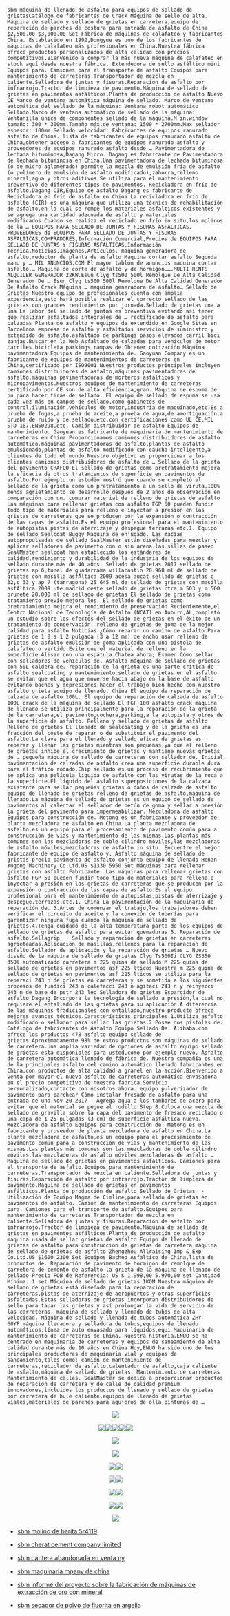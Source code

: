 
```
sbm máquina de llenado de asfalto para equipos de sellado de grietasCatálogo de fabricantes de Crack Máquina de sello de alta. Máquina de sellado y sellado de grietas en carretera,equipo de reparación de parches de costura para entrada de asfalto de China $2,500.00 $3,000.00 Set Fábrica de máquinas de calafateo y fabricantes China. Establecido en 1992,Dongyue es uno de los fabricantes de máquinas de calafateo más profesionales en China.Nuestra fábrica ofrece productos personalizados de alta calidad con precios competitivos.Bienvenido a comprar la más nueva máquina de calafateo en stock aquí desde nuestra fábrica. Extendedora de sello asfáltico mini Equipos para. Camiones para el transporte de asfalto.Equipos para mantenimiento de carreteras.Transportador de mezcla en caliente.Selladora de juntas y fisuras.Reparación de asfalto por infrarrojo.Tractor de limpieza de pavimento.Máquina de sellado de grietas en pavimentos asfálticos.Planta de producción de asfalto Nuevo CE Marco de ventana automática máquina de sellado. Marco de ventana automática del sellado de la máquina: Ventana robot automático Sellado.Marco de ventana automático de sellado de la máquina: Ventanilla única de componentes sellado de la máquina.M in.window tamaño: 300 * 300mm.Tamaño máx.de ventana: 1500 * 2700mm.Max sellador espesor: 100mm.Sellado velocidad: Fabricantes de equipos ranurado asfalto de China. lista de fabricantes de equipos ranurado asfalto de China,obtener acceso a fabricantes de equipos ranurado asfalto y proveedores de equipos ranurado asfalto desde … Pavimentadora de lechada bituminosa,Dagang Micro. Dagang es fabricante de Pavimentadora de lechada bituminosa en China.Una pavimentadora de lechada bituminosa (o de micro aglomerado) permite la mezcla de emulsión fría de asfalto (o polímero de emulsión de asfalto modificado),zahorra,relleno mineral,agua y otros aditivos.Se utiliza para el mantenimiento preventivo de diferentes tipos de pavimentos. Recicladora en frío de asfalto,Dagang CIR,Equipo de asfalto Dagang es fabricante de Recicladora en frío de asfalto en China.La recicladora en frío de asfalto (CIR) es una máquina que utiliza una técnica de rehabilitación de asfalto,en la cual se rompe los materiales asfálticos existentes y se agrega una cantidad adecuada de asfalto y materiales modificados.Cuando se realiza el reciclado en frío in situ,los molinos de la … EQUIPOS PARA SELLADO DE JUNTAS Y FISURAS ASFALTICAS. PROVEEDORES de EQUIPOS PARA SELLADO DE JUNTAS Y FISURAS ASFALTICAS,COMPRADORES,Información Comercial,Precios de EQUIPOS PARA SELLADO DE JUNTAS Y FISURAS ASFALTICAS,Información Técnica,Noticias,Imágenes,Artículos. maquina generadora de asfalto,reductor de planta de asfalto Maquina cortar asfalto Segunda mano y … MIL ANUNCIOS.COM El mayor tablón de anuncios maquina cortar asfalto.… Maquina de corte de asfalto y de hormigón.….MULTI RENTS ALQUILER GENERADOR 22KW.Esun Clyg ts500 500l Remolque De Alta Calidad Generador De … Esun Clyg ts500 500l Remolque De Alta Calidad Generador De Asfalto Crack Máquina … maquina generadora de asfalto… Sellado de Grietas Nuestro equipo de profesionales cuenta con amplia experiencia,esto hará posible realizar el correcto sellado de las grietas con grandes rendimientos por jornada.Sellado de grietas una a una La labor del sellado de juntas es preventiva evitando así tener que realizar asfaltados integrales de … rectificado de asfalto para calzadas Planta de asfalto y equipos de extendido en Google Sites.en Barcelona empresa de asfalto y asfaltados servicios de suministro y extendido de asfalto.asfaltado de parkings pasos elevados carril bici zanjas.Buscar en la Web Asfaltado de calzadas para vehiculos de motor carriles bicicleta parkings rampas de.Obtener cotización Máquina pavimentadora Equipos de mantenimiento de. Gaoyuan Company es un fabricante de equipos de mantenimientos de carreteras en China,certificado por ISO9001.Nuestros productos principales incluyen camiones distribuidores de asfalto,máquinas pavimentadoras de asfalto,máquinas pavimentadoras de morteros asfálticos y micropavimentos.Nuestros equipos de mantenimiento de carreteras certificado por CE son de alta eficiencia,gran. Máquina de espuma de pu para hacer tiras de sellado. El equipo de sellado de espuma se usa cada vez más en campos de sellado,como gabinetes de control,iluminación,vehículos de motor,industria de maquinado,etc.Es a prueba de fugas,a prueba de aceite,a prueba de agua,de amortiguación,a prueba de ruido y de sellado,etc.con certificaciones como UL CE,MIL STD 167,EN50298,etc. Camión distribuidor de asfalto Equipos de mantenimiento. Gaoyuan es fabricante de maquinaria de mantenimiento de carreteras en China.Proporcionamos camiones distribuidores de asfalto automático,máquinas pavimentadoras de asfalto,plantas de asfalto emulsionado,plantas de asfalto modificado con caucho inteligente,a clientes de todo el mundo.Nuestro objetivo es proporcionar a los clientes camiones distribuidores de asfalto de … Sellado de la grieta del pavimento CRAFCO El sellado de grietas como pretratamiento mejora la eficacia de otros tratamientos de superficie en pavimentos de asfalto.Por ejemplo,un estudio mostró que cuando se completó el sellado de la grieta como un pretratamiento a un sello de viruta,100% menos agrietamiento se desarrolló después de 2 años de observación en comparación con un. comprar material de relleno de grietas de asfalto Las máquinas para rellenar grietas con asfalto FGP 50 pueden fundir todo tipo de materiales para relleno e inyectar a presión en las grietas de carreteras que se producen por la expansión o contracción de las capas de asfalto.Es el equipo profesional para el mantenimiento de autopistas pistas de aterrizaje y despegue terrazas etc.1. Equipo de sellado Sealcoat Buggy Máquina de enjugado. Las macías autopropulsadas de sellado SealMaster están diseñadas para mezclar y aplicar selladores de pavimento con o sin arena.las sillas de paseo SealMaster sealcoat han establecido los estándares de calidad,rendimiento y durabilidad de la industria de los equipos de sellado durante más de 40 años. Sellado de grietas 2017 sellado de grietas ap 6,tunel de guadarrama villacastin 20.968 ml de sellado de grietas con masilla asfÁltica 2009 acesa aucat sellado de grietas c 32,c 33 y ap 7 (tarragona) 25.645 ml de sellado de grietas con masilla asfÁltica 2009 ute madrid oeste sellado de grietas ctra.m 503 y m 500 brunete 20.000 ml de sellado de grietas El sellado de grietas como tratamiento previo mejora los. El sellado de grietas como pretratamiento mejora el rendimiento de preservación.Recientemente,el Centro Nacional de Tecnología de Asfalto (NCAT) en Auburn,AL,completó un estudio sobre los efectos del sellado de grietas en el éxito de un tratamiento de conservación. relleno de grietas de goma de la mejor calidad para asfalto Noticias ¿Cómo reparar un camino de asfalto.Para grietas de 1 8 a 1 2 pulgada (3 a 12 mm) de ancho usar relleno de grietas de asfalto emulsión de goma aplicada con una pistola de calafateo o vertido.Evite que el material de relleno en la superficie.Alisar con una espátula.Chatea ahora; Examen Cómo sellar con selladores de vehículos de. Asfalto máquina de sellado de grietas con 50L caldera de. reparación de la grieta es una parte crítica de asfalto sealcoating y mantenimiento.sellado de grietas en el asfalto se evitan que el agua que moverse hacia abajo en la base de asfalto evitando baches y depresiones.hacer el trabajo bien hecho con nuestro asfalto grieta equipo de llenado. China El equipo de reparación de calzada de asfalto 100L. El equipo de reparación de calzada de asfalto 100L crack de la máquina de sellado El FGF 100 asfalto crack máquina de llenado se utiliza principalmente para la reparación de la grieta de la carretera,el pavimento,cochera,parking,a la autopista y otros de la superficie de asfalto. Relleno y sellado de grietas de asfalto Relleno de grietas El llenado de sealcoating y de la grieta es una fracción del coste de reparar o de substituir el pavimento del asfalto.La clave para el llenado y sellado eficaz de grietas es reparar y llenar las grietas mientras son pequeñas,ya que el relleno de grietas inhibe el crecimiento de grietas y mantiene nuevas grietas de … pequeña máquina de sellado de carreteras con sellador de. Inicial pavimentación de calzadas de asfalto crea una superficie durable dura para el tráfico rodado.Chip sellado es un proceso de recubrimiento que se aplica una película líquida de asfalto con las virutas de la roca a la superficie.El líquido del asfalto superposiciones de la calzada existente para sellar pequeñas grietas o daños de calzada de asfalto equipo de llenado de grietas relleno de grietas de asfalto,máquina de llenado.La máquina de sellado de grietas es un equipo de sellado de pavimentos al calentar el sellador de betún de goma y sellar a presión la grieta del pavimento para impermeabilizar. Mezcladora de asfalto Equipos para construcción de. Metong es un fabricante y proveedor de planta mezcladora de asfalto en China.La planta mezcladora de asfalto,es un equipó para el procesamiento de pavimento común para a construcción de vías y mantenimiento de las mismas.Las plantas más comunes son las mezcladoras de doble cilindro móviles,las mezcladoras de asfalto móviles,mezcladoras de asfalto in situ. Encuentre el mejor fabricante de equipo de asfalto y. Asfalto máquina de sellado de grietas precio pavimento de asfalto conjunto equipo de llenado Henan Yugong Machinery Co.Ltd.US $1330 5950 Set Máquinas para rellenar grietas con asfalto Fabricante. Las máquinas para rellenar grietas con asfalto FGP 50 pueden fundir todo tipo de materiales para relleno,e inyectar a presión en las grietas de carreteras que se producen por la expansión o contracción de las capas de asfalto.Es el equipo profesional para el mantenimiento de autopistas,pistas de aterrizaje y despegue,terrazas,etc.1. China La pavimentación de la maquinaria de reparación de. 3.Antes de comenzar el trabajo,los trabajadores deben verificar el circuito de aceite y la conexión de tuberías para garantizar ninguna fuga cuando la máquina de sellado de grietas.4.Tenga cuidado de la alta temperatura parte de los equipos de sellado de grietas de asfalto para evitar quemaduras.5. Reparación de asfalto.Sellagrip  · Sellado y reparación de grietas en carreteras agrieteadas.Aplicación de masillas,rellenos para la reparación de asfalto.Sellador de aplicación y la reparación de grietas … Nuevo diseño de la máquina de sellado de grietas Clyg Ts500Ii CLYG ZS350 350l automatizado carretera m 225 quina de sellado.M 225 quina de sellado de grietas en pavimentos asf 225 lticos Nuestra m 225 quina de sellado de grietas en pavimentos asf 225 lticos se utiliza para la reparaci 243 n de grietas en carreteras y se sometida a los siguientes procesos de fundici 243 n calefacci 243 n agitaci 243 n y reinyecci 243 n de base de petr 243 leo Selladora de grietas Esparcidor de asfalto Dagang Incorpora la tecnología de sellado a presión,la cual no requiere el entallado de las grietas para su aplicación.A diferencia de las máquinas tradicionales con entallado,nuestro producto ofrece mejores avances técnicos.Características principales 1.Utiliza asfalto modificado o sellador para sellar las grietas.2.Posee dos pistolas de. Catálogo de fabricantes de Asfalto Equipo Sellado De. Alibaba.com ofrece los productos 478 asfalto equipo sellado de grietas.Aproximadamente 98% de estos productos son máquinas de sellado de carretera.Una amplia variedad de opciones de asfalto equipo sellado de grietas está disponibles para usted,como por ejemplo nuevo. Asfalto de carretera automática llenado de fábrica de. Nuestra compañía es una de la principales asfalto del camino automático llenado fabricantes en China,con productos de alta calidad a granel en la acción.Bienvenido a venta por mayor el nuevo asfalto de carreteras automática envasadora en el precio competitivo de nuestra fábrica.Servicio personalizado,contacte con nosotros ahora. equipo pulverizador de pavimento para parchear Cómo instalar fresado de asfalto para una entrada de una.Nov 20 2017 · Agrega agua a los tambores de acero para evitar que el material se pegue al rodillo.Step 8.Coloca una mezcla de sellado de gravilla sobre la capa del pavimento de fresado reciclado o una capa de 1 25 pulgadas (3 cm) de superficie asfáltica nueva. Mezcladora de asfalto Equipos para construcción de. Metong es un fabricante y proveedor de planta mezcladora de asfalto en China.La planta mezcladora de asfalto,es un equipó para el procesamiento de pavimento común para a construcción de vías y mantenimiento de las mismas.Las plantas más comunes son las mezcladoras de doble cilindro móviles,las mezcladoras de asfalto móviles,mezcladoras de asfalto … Máquina de sellado de grietas en pavimentos asfálticos. Camiones para el transporte de asfalto.Equipos para mantenimiento de carreteras.Transportador de mezcla en caliente.Selladora de juntas y fisuras.Reparación de asfalto por infrarrojo.Tractor de limpieza de pavimento.Máquina de sellado de grietas en pavimentos asfálticos.Planta de producción de asfalto Sellado de Grietas  · Utilización de Equipo Magma de Cimline,para sellado de grietas en pavimentos de asfalto. Camión de mantenimiento de carreteras Equipos para. Camiones para el transporte de asfalto.Equipos para mantenimiento de carreteras.Transportador de mezcla en caliente.Selladora de juntas y fisuras.Reparación de asfalto por infrarrojo.Tractor de limpieza de pavimento.Máquina de sellado de grietas en pavimentos asfálticos.Planta de producción de asfalto maquina usada de sellar grietas de asfalto Equipo de llenado de grietas de asfalto para construcción de grietas de carretera máquina de sellado de grietas de asfalto Zhengzhou Allraising Imp & Exp Co.Ltd.US $1600 2300 Set Equipos Bacheo Asfaltico de China,lista de productos de. Reparación de pavimento de hormigón de remolque de carretera de cemento de asfalto la grieta de la máquina de llenado de sellado Precio FOB de Referencia: US $ 1.998,00 5.970,00 set Cantidad Mínima: 1 set Máquina de sellado de grietas IKOM Nuestra máquina de sellado de grietas está diseñada para la reparación de carreteras,pistas de aterrizaje de aeropuertos y otras superficies asfaltadas.Estas selladoras de grietas incorporan distribuidores de sello para tapar las grietas y así prolongar la vida de servicio de las carreteras. máquina de sellado y llenado de tubos de alta velocidad. Máquina de sellado y llenado de tubos automática ZHY 60YP.máquina llenadora y selladora de tubos,equipos de llenado automáticos,línea de auto envasado para líquidos,equi Maquinaria de mantenimiento de carreteras de China. Nuestra historia.ENUO se ha centrado en maquinaria de carreteras y equipos de saneamiento de alta calidad durante más de 10 años en China.Hoy,ENUO ha sido uno de los principales productores de maquinaria vial y equipos de saneamiento,tales como: camión de mantenimiento de carreteras,reciclador de asfalto,calentador de asfalto,caja caliente de asfalto,máquina de sellado de grietas. Mantenimiento de carreteras Mantenimiento de calles. SealMaster se dedica a proporcionar productos de reparación de carretera y de calle de calidad premium innovadores,incluidos los productos de llenado y sellado de grietas por carretera de hule caliente,equipos de llenado de grietas viales,materiales de parches para agujeros de olla,pinturas de … 
```

<div align="center">

<a href="https://es-crusher.shibang-china.com/github&k=sbm+m%C3%A1quina+de+llenado+de+asfalto+para+equipos+de+sellado+de+grietas"><img src="https://static.shibang-china.com/es/crusher/logo.jpg"></a>

<a href="https://es-crusher.shibang-china.com/github&k=sbm+m%C3%A1quina+de+llenado+de+asfalto+para+equipos+de+sellado+de+grietas"><img src="https://static.shibang-china.com/es/crusher/index.jpg"></a><a href="https://es-crusher.shibang-china.com/material.htmlgithub&k=sbm+m%C3%A1quina+de+llenado+de+asfalto+para+equipos+de+sellado+de+grietas"><img src="https://static.shibang-china.com/es/crusher/material.jpg"></a><a href="https://es-crusher.shibang-china.com/application.htmlgithub&k=sbm+m%C3%A1quina+de+llenado+de+asfalto+para+equipos+de+sellado+de+grietas"><img src="https://static.shibang-china.com/es/crusher/application.jpg"></a><a href="https://es-crusher.shibang-china.com/aboutus.htmlgithub&k=sbm+m%C3%A1quina+de+llenado+de+asfalto+para+equipos+de+sellado+de+grietas"><img src="https://static.shibang-china.com/es/crusher/aboutus.jpg"></a><a href="https://es-crusher.shibang-china.com/contact.htmlgithub&k=sbm+m%C3%A1quina+de+llenado+de+asfalto+para+equipos+de+sellado+de+grietas"><img src="https://static.shibang-china.com/es/crusher/contact.jpg"></a>

<a href="https://es-crusher.shibang-china.com/github&k=sbm+m%C3%A1quina+de+llenado+de+asfalto+para+equipos+de+sellado+de+grietas"><img src="https://static.shibang-china.com/es/crusher/banner.jpg"></a>

<a href="https://swt.shibang-china.com/github&k=sbm+m%C3%A1quina+de+llenado+de+asfalto+para+equipos+de+sellado+de+grietas"><img src="https://static.shibang-china.com/es/crusher/text.jpg"></a>

<a href="https://swt.shibang-china.com/github&k=sbm+m%C3%A1quina+de+llenado+de+asfalto+para+equipos+de+sellado+de+grietas"><img src="https://static.shibang-china.com/es/crusher/chat.jpg"></a><a href="https://es-crusher.shibang-china.com/contact.htmlgithub&k=sbm+m%C3%A1quina+de+llenado+de+asfalto+para+equipos+de+sellado+de+grietas"><img src="https://static.shibang-china.com/es/crusher/message.jpg"></a>

<a href="https://es-crusher.shibang-china.com/products/pe.htmlgithub&k=sbm+m%C3%A1quina+de+llenado+de+asfalto+para+equipos+de+sellado+de+grietas"><img src="https://static.shibang-china.com/es/crusher/pe.jpg"></a><a href="https://es-crusher.shibang-china.com/products/pf.htmlgithub&k=sbm+m%C3%A1quina+de+llenado+de+asfalto+para+equipos+de+sellado+de+grietas"><img src="https://static.shibang-china.com/es/crusher/pf.jpg"></a>

<a href="https://es-crusher.shibang-china.com/products/hpt.htmlgithub&k=sbm+m%C3%A1quina+de+llenado+de+asfalto+para+equipos+de+sellado+de+grietas"><img src="https://static.shibang-china.com/es/crusher/hpt.jpg"></a><a href="https://es-crusher.shibang-china.com/products/vsi.htmlgithub&k=sbm+m%C3%A1quina+de+llenado+de+asfalto+para+equipos+de+sellado+de+grietas"><img src="https://static.shibang-china.com/es/crusher/vsi.jpg"></a>

<a href="https://es-crusher.shibang-china.com/products/klv.htmlgithub&k=sbm+m%C3%A1quina+de+llenado+de+asfalto+para+equipos+de+sellado+de+grietas"><img src="https://static.shibang-china.com/es/crusher/klv.jpg"></a><a href="https://es-crusher.shibang-china.com/products/portable.htmlgithub&k=sbm+m%C3%A1quina+de+llenado+de+asfalto+para+equipos+de+sellado+de+grietas"><img src="https://static.shibang-china.com/es/crusher/portable.jpg"></a>

<a href="https://swt.shibang-china.com/github&k=sbm+m%C3%A1quina+de+llenado+de+asfalto+para+equipos+de+sellado+de+grietas"><img src="https://static.shibang-china.com/es/crusher/case.jpg"></a>

</div>


* [sbm molino de barita 5r4119](sbm%20molino%20de%20barita%205r4119.md)

* [sbm cherat cement company limited](sbm%20cherat%20cement%20company%20limited.md)

* [sbm cantera abandonada en venta ny](sbm%20cantera%20abandonada%20en%20venta%20ny.md)

* [sbm maquinaria mpany de china](sbm%20maquinaria%20mpany%20de%20china.md)

* [sbm informe del proyecto sobre la fabricación de máquinas de extracción de oro con mineral](sbm%20informe%20del%20proyecto%20sobre%20la%20fabricaci%C3%B3n%20de%20m%C3%A1quinas%20de%20extracci%C3%B3n%20de%20oro%20con%20mineral.md)

* [sbm secador de polvo de fluorita en argelia](sbm%20secador%20de%20polvo%20de%20fluorita%20en%20argelia.md)